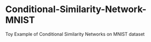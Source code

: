 # Conditional-Similarity-Network-MNIST
Toy Example of Conditional Similarity Networks on MNIST dataset
